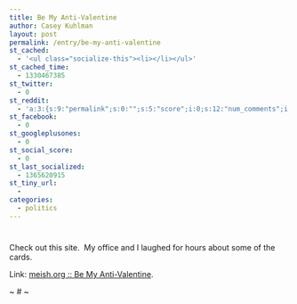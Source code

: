 ```yaml
---
title: Be My Anti-Valentine
author: Casey Kuhlman
layout: post
permalink: /entry/be-my-anti-valentine
st_cached:
  - '<ul class="socialize-this"><li></li></ul>'
st_cached_time:
  - 1330467385
st_twitter:
  - 0
st_reddit:
  - 'a:3:{s:9:"permalink";s:0:"";s:5:"score";i:0;s:12:"num_comments";i:0;}'
st_facebook:
  - 0
st_googleplusones:
  - 0
st_social_score:
  - 0
st_last_socialized:
  - 1365620915
st_tiny_url:
  - 
categories:
  - politics
---
```

# 

Check out this site.  My office and I laughed for hours about some of the cards.

Link: [meish.org :: Be My Anti-Valentine][1].

 [1]: http://www.meish.org/vd/ "meish.org :: Be My Anti-Valentine"

~ # ~